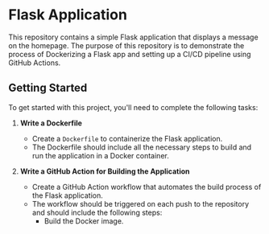 # Flask Application

This repository contains a simple Flask application that displays a message on the homepage. The purpose of this repository is to demonstrate the process of Dockerizing a Flask app and setting up a CI/CD pipeline using GitHub Actions.

## Getting Started

To get started with this project, you'll need to complete the following tasks:

1. **Write a Dockerfile**
   - Create a `Dockerfile` to containerize the Flask application.
   - The Dockerfile should include all the necessary steps to build and run the application in a Docker container.

2. **Write a GitHub Action for Building the Application**
   - Create a GitHub Action workflow that automates the build process of the Flask application.
   - The workflow should be triggered on each push to the repository and should include the following steps:
     - Build the Docker image.
 